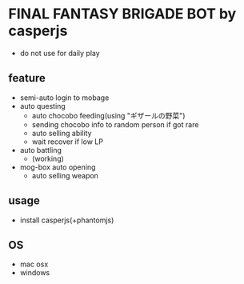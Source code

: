# FINAL FANTASY BRIGADE BOT by casperjs
* do not use for daily play

## feature

* semi-auto login to mobage
* auto questing
   * auto chocobo feeding(using "ギザールの野菜")
   * sending chocobo info to random person if got rare
   * auto selling ability
   * wait recover if low LP
* auto battling
   * (working)
* mog-box auto opening
   * auto selling weapon

## usage

* install casperjs(+phantomjs)

## OS

* mac osx
* windows